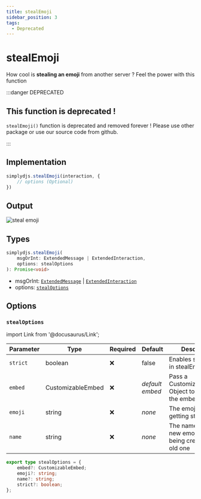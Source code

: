 ```yaml
---
title: stealEmoji
sidebar_position: 3
tags:
  - Deprecated
---
```


# stealEmoji

How cool is **stealing an emoji** from another server ? Feel the power with this function

:::danger DEPRECATED

## This function is deprecated !

`stealEmoji()` function is deprecated and removed forever ! Please use other package or use our source code from github.

:::


## Implementation

```js
simplydjs.stealEmoji(interaction, {
    // options (Optional)
})
```

## Output

![steal emoji](https://i.postimg.cc/50DjXS1Y/image.png)

## Types

```ts
simplydjs.stealEmoji(
	msgOrInt: ExtendedMessage | ExtendedInteraction,
	options: stealOptions
): Promise<void>
```

- msgOrInt: [`ExtendedMessage`](../typedef/extendedmessage.md) | [`ExtendedInteraction`](../typedef/extendedinteraction.md)
- options: [`stealOptions`](#stealoptions)

## Options

### `stealOptions`


import Link from '@docusaurus/Link';


| Parameter | Type | Required | Default    | Description |
| --------- | ----- | -------- | -------- | ---------- |
| `strict` | <Link to="https://developer.mozilla.org/en-US/docs/Web/JavaScript/Reference/Global_Objects/Boolean">boolean</Link>       | ❌ | false | Enables strict mode in stealEmoji |
| `embed` | <Link to="../typedef/customizableembed.md">CustomizableEmbed</Link>         | ❌        | _default embed_  | Pass a CustomizableEmbed Object to customize the embed  |
| `emoji` | <Link to="https://developer.mozilla.org/en-US/docs/Web/JavaScript/Reference/Global_Objects/String">string</Link>       | ❌       | _none_     | The emoji that is getting stealed |
| `name` | <Link to="https://developer.mozilla.org/en-US/docs/Web/JavaScript/Reference/Global_Objects/String">string</Link>       | ❌       | _none_     | The name of the new emoji that is being created from old one |

```ts
export type stealOptions = {
	embed?: CustomizableEmbed;
	emoji?: string;
	name?: string;
	strict?: boolean;
};
```

